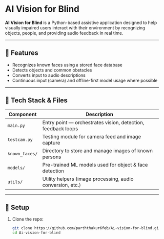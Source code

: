 # AI Vision for Blind

**AI Vision for Blind** is a Python-based assistive application designed to help visually impaired users interact with their environment by recognizing objects, people, and providing audio feedback in real time.

---

## 🚀 Features

- Recognizes known faces using a stored face database  
- Detects objects and common obstacles  
- Converts input to audio descriptions  
- Continuous input (camera) and offline-first model usage where possible  

---

## 🧰 Tech Stack & Files

| Component | Description |
|-----------|-------------|
| `main.py` | Entry point — orchestrates vision, detection, feedback loops |
| `testcam.py` | Testing module for camera feed and image capture |
| `known_faces/` | Directory to store and manage images of known persons |
| `models/` | Pre-trained ML models used for object & face detection |
| `utils/` | Utility helpers (image processing, audio conversion, etc.) |

---

## 🔧 Setup

1. Clone the repo:  
   ```bash
   git clone https://github.com/parththakur6feb/Ai-vision-for-blind.git
   cd Ai-vision-for-blind

